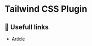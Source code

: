 # Tailwind CSS Plugin

## :link: Usefull links

-   [Article](https://blog.bitsrc.io/how-to-master-tailwind-css-plugin-development-in-your-next-js-projects-296e5048c5b2)
